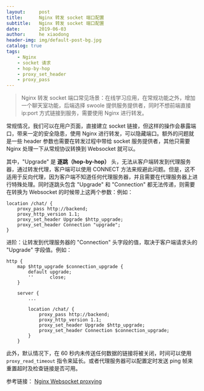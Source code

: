 ```yaml
---
layout:     post
title:      Nginx 转发 socket 端口配置
subtitle:   Nginx 转发 socket 端口配置
date:       2019-06-03
author:     he xiaodong
header-img: img/default-post-bg.jpg
catalog: true
tags:
    - Nginx
    - socket 请求
    - hop-by-hop
    - proxy_set_header 
    - proxy_pass
---
```


> Nginx 转发 socket 端口常见场景：在线学习应用，在常规功能之外，增加一个聊天室功能，后端选择 swoole 提供服务提供者，同时不想前端直接 ip:port 方式链接到服务，需要使用 Nginx 进行转发。

常规情况，我们可以在用户页面，直接建立 socket 链接，但这样的操作会暴露端口，带来一定的安全隐患，使用 Nginx 进行转发，可以隐藏端口。额外的问题就是一些 header 参数也需要在转发过程中带给 socket 服务提供者，其他只需要 Nginx 处理一下从常规协议转换到 Websocket 就可以。

其中，"Upgrade" 是 **逐跳（hop-by-hop）** 头，无法从客户端转发到代理服务器，通过转发代理，客户端可以使用 CONNECT 方法来规避此问题。但是，这不适用于反向代理，因为客户端不知道任何代理服务器，并且需要在代理服务器上进行特殊处理。同时逐跳头包含 "Upgrade" 和 "Connection" 都无法传递，则需要在转换为 Websocket 的时候带上这两个参数：例如：
```nginx
location /chat/ {
    proxy_pass http://backend;
    proxy_http_version 1.1;
    proxy_set_header Upgrade $http_upgrade;
    proxy_set_header Connection "upgrade";
}
```

进阶：让转发到代理服务器的 "Connection" 头字段的值，取决于客户端请求头的 "Upgrade" 字段值。例如：
```nginx
http {
    map $http_upgrade $connection_upgrade {
        default upgrade;
        ''      close;
    }

    server {
        ...

        location /chat/ {
            proxy_pass http://backend;
            proxy_http_version 1.1;
            proxy_set_header Upgrade $http_upgrade;
            proxy_set_header Connection $connection_upgrade;
        }
    }
```

此外，默认情况下，在 60 秒内未传送任何数据的链接将被关闭，时间可以使用 `proxy_read_timeout` 指令来延长。或者代理服务器可以配置定时发送 ping 帧来重置超时及检查链接是否可用。


参考链接： [Nginx Websocket proxying](http://nginx.org/en/docs/http/websocket.html)
